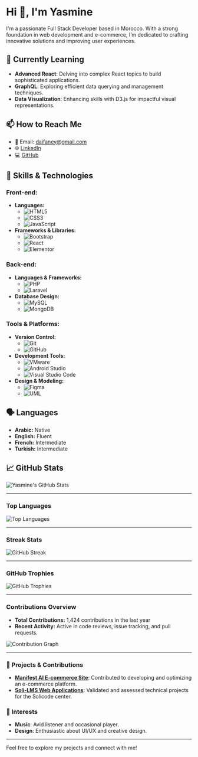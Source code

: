 # Hi 👋, I'm Yasmine 

I'm a passionate Full Stack Developer based in Morocco. With a strong foundation in web development and e-commerce, I’m dedicated to crafting innovative solutions and improving user experiences.

## 🌱 Currently Learning

- **Advanced React**: Delving into complex React topics to build sophisticated applications.
- **GraphQL**: Exploring efficient data querying and management techniques.
- **Data Visualization**: Enhancing skills with D3.js for impactful visual representations.

## 📫 How to Reach Me

- 📧 Email: [daifaney@gmail.com](mailto:yasmine.daifane.solicode@gmail.com)
- 🌐 [LinkedIn](https://linkedin.com/in/yasmine-daifane)
- 💻 [GitHub](https://github.com/Yasmine-daifane)

## 🚀 Skills & Technologies

### Front-end:
- **Languages:** 
  - ![HTML5](https://img.shields.io/badge/HTML5-E34F26?style=for-the-badge&logo=html5&logoColor=white&labelColor=E34F26&color=white&style=plastic)
  - ![CSS3](https://img.shields.io/badge/CSS3-1572B6?style=for-the-badge&logo=css3&logoColor=white&labelColor=1572B6&color=white&style=plastic)
  - ![JavaScript](https://img.shields.io/badge/JavaScript-F7DF1E?style=for-the-badge&logo=javascript&logoColor=black&labelColor=F7DF1E&color=black&style=plastic)
- **Frameworks & Libraries:** 
  - ![Bootstrap](https://img.shields.io/badge/Bootstrap-563D7C?style=for-the-badge&logo=bootstrap&logoColor=white&labelColor=563D7C&color=white&style=plastic)
  - ![React](https://img.shields.io/badge/React-61DAFB?style=for-the-badge&logo=react&logoColor=black&labelColor=61DAFB&color=black&style=plastic)
  - ![Elementor](https://img.shields.io/badge/Elementor-000000?style=for-the-badge&logo=elementor&logoColor=white&labelColor=000000&color=white&style=plastic)

### Back-end:
- **Languages & Frameworks:** 
  - ![PHP](https://img.shields.io/badge/PHP-777BB4?style=for-the-badge&logo=php&logoColor=white&labelColor=777BB4&color=white&style=plastic)
  - ![Laravel](https://img.shields.io/badge/Laravel-F05340?style=for-the-badge&logo=laravel&logoColor=white&labelColor=F05340&color=white&style=plastic)
- **Database Design:** 
  - ![MySQL](https://img.shields.io/badge/MySQL-00758F?style=for-the-badge&logo=mysql&logoColor=white&labelColor=00758F&color=white&style=plastic)
  - ![MongoDB](https://img.shields.io/badge/MongoDB-47A248?style=for-the-badge&logo=mongodb&logoColor=white&labelColor=47A248&color=white&style=plastic)

### Tools & Platforms:
- **Version Control:** 
  - ![Git](https://img.shields.io/badge/Git-F05032?style=for-the-badge&logo=git&logoColor=white&labelColor=F05032&color=white&style=plastic)
  - ![GitHub](https://img.shields.io/badge/GitHub-181717?style=for-the-badge&logo=github&logoColor=white&labelColor=181717&color=white&style=plastic)
- **Development Tools:** 
  - ![VMware](https://img.shields.io/badge/VMware-607078?style=for-the-badge&logo=vmware&logoColor=white&labelColor=607078&color=white&style=plastic)
  - ![Android Studio](https://img.shields.io/badge/Android_Studio-3DDC84?style=for-the-badge&logo=android-studio&logoColor=white&labelColor=3DDC84&color=white&style=plastic)
  - ![Visual Studio Code](https://img.shields.io/badge/Visual_Studio_Code-007ACC?style=for-the-badge&logo=visual-studio-code&logoColor=white&labelColor=007ACC&color=white&style=plastic)
- **Design & Modeling:** 
  - ![Figma](https://img.shields.io/badge/Figma-F24E1E?style=for-the-badge&logo=figma&logoColor=white&labelColor=F24E1E&color=white&style=plastic)
  - ![UML](https://img.shields.io/badge/UML-000000?style=for-the-badge&logo=uml&logoColor=white&labelColor=000000&color=white&style=plastic)

## 🗣️ Languages

- **Arabic:** Native
- **English:** Fluent
- **French:** Intermediate
- **Turkish:** Intermediate

## 📈 GitHub Stats

![Yasmine's GitHub Stats](https://github-readme-stats.vercel.app/api?username=Yasmine-daifane&show_icons=true&count_private=true&hide_title=true&hide=prs&theme=dark)

---

### Top Languages
![Top Languages](https://github-readme-stats.vercel.app/api/top-langs/?username=Yasmine-daifane&layout=compact&theme=dark)

---

### Streak Stats

![GitHub Streak](https://github-readme-streak-stats.herokuapp.com/?user=Yasmine-daifane&theme=dark)

---

### GitHub Trophies

![GitHub Trophies](https://github-profile-trophy.vercel.app/?username=Yasmine-daifane&theme=darkhub)

---

### Contributions Overview

- **Total Contributions:** 1,424 contributions in the last year
- **Recent Activity:** Active in code reviews, issue tracking, and pull requests.

![Contribution Graph](https://github-readme-stats.vercel.app/api/top-langs/?username=Yasmine-daifane&layout=compact&theme=dark)

---

### 🌟 Projects & Contributions

- **[Manifest AI E-commerce Site](#)**: Contributed to developing and optimizing an e-commerce platform.
- **[Soli-LMS Web Applications](#)**: Validated and assessed technical projects for the Solicode center.

### 🎨 Interests

- **Music**: Avid listener and occasional player.
- **Design**: Enthusiastic about UI/UX and creative design.

---

Feel free to explore my projects and connect with me!
